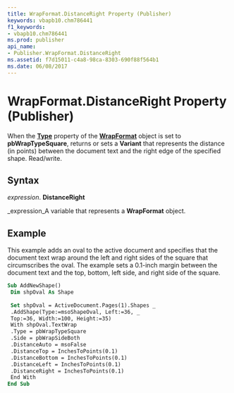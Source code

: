 ```yaml
---
title: WrapFormat.DistanceRight Property (Publisher)
keywords: vbapb10.chm786441
f1_keywords:
- vbapb10.chm786441
ms.prod: publisher
api_name:
- Publisher.WrapFormat.DistanceRight
ms.assetid: f7d15011-c4a8-98ca-8303-690f88f564b1
ms.date: 06/08/2017
---
```



# WrapFormat.DistanceRight Property (Publisher)

When the  **[Type](Publisher.WrapFormat.Type.md)** property of the **[WrapFormat](Publisher.WrapFormat.md)** object is set to **pbWrapTypeSquare**, returns or sets a  **Variant** that represents the distance (in points) between the document text and the right edge of the specified shape. Read/write.


## Syntax

 _expression_. **DistanceRight**

 _expression_A variable that represents a  **WrapFormat** object.


## Example

This example adds an oval to the active document and specifies that the document text wrap around the left and right sides of the square that circumscribes the oval. The example sets a 0.1-inch margin between the document text and the top, bottom, left side, and right side of the square.


```vb
Sub AddNewShape() 
 Dim shpOval As Shape 
 
 Set shpOval = ActiveDocument.Pages(1).Shapes _ 
 .AddShape(Type:=msoShapeOval, Left:=36, _ 
 Top:=36, Width:=100, Height:=35) 
 With shpOval.TextWrap 
 .Type = pbWrapTypeSquare 
 .Side = pbWrapSideBoth 
 .DistanceAuto = msoFalse 
 .DistanceTop = InchesToPoints(0.1) 
 .DistanceBottom = InchesToPoints(0.1) 
 .DistanceLeft = InchesToPoints(0.1) 
 .DistanceRight = InchesToPoints(0.1) 
 End With 
End Sub
```


